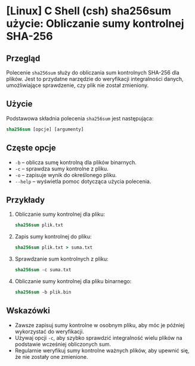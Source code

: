 # [Linux] C Shell (csh) sha256sum użycie: Obliczanie sumy kontrolnej SHA-256

## Przegląd
Polecenie `sha256sum` służy do obliczania sum kontrolnych SHA-256 dla plików. Jest to przydatne narzędzie do weryfikacji integralności danych, umożliwiające sprawdzenie, czy plik nie został zmieniony.

## Użycie
Podstawowa składnia polecenia `sha256sum` jest następująca:

```csh
sha256sum [opcje] [argumenty]
```

## Częste opcje
- `-b` – oblicza sumę kontrolną dla plików binarnych.
- `-c` – sprawdza sumy kontrolne z pliku.
- `-o` – zapisuje wynik do określonego pliku.
- `--help` – wyświetla pomoc dotycząca użycia polecenia.

## Przykłady
1. Obliczanie sumy kontrolnej dla pliku:
   ```csh
   sha256sum plik.txt
   ```

2. Zapis sumy kontrolnej do pliku:
   ```csh
   sha256sum plik.txt > suma.txt
   ```

3. Sprawdzanie sum kontrolnych z pliku:
   ```csh
   sha256sum -c suma.txt
   ```

4. Obliczanie sumy kontrolnej dla pliku binarnego:
   ```csh
   sha256sum -b plik.bin
   ```

## Wskazówki
- Zawsze zapisuj sumy kontrolne w osobnym pliku, aby móc je później wykorzystać do weryfikacji.
- Używaj opcji `-c`, aby szybko sprawdzić integralność wielu plików na podstawie wcześniej obliczonych sum.
- Regularnie weryfikuj sumy kontrolne ważnych plików, aby upewnić się, że nie zostały one zmienione.